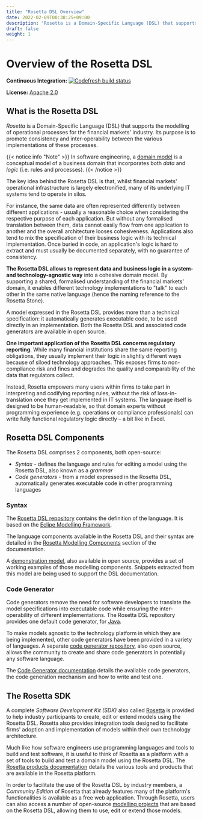 ```yaml
---
title: "Rosetta DSL Overview"
date: 2022-02-09T00:38:25+09:00
description: "Rosetta is a Domain-Specific Language (DSL) that supports the modelling of operational processes for the financial markets' industry. Its purpose is to promote consistency and inter-operability between the various implementations of these processes."
draft: false
weight: 1
---
```


# Overview of the Rosetta DSL 

**Continuous Integration:** [![Codefresh build status](https://g.codefresh.io/api/badges/pipeline/regnosysops/REGnosys%2Frosetta-dsl%2Frosetta-dsl?branch=master&key=eyJhbGciOiJIUzI1NiJ9.NWE1N2EyYTlmM2JiOTMwMDAxNDRiODMz.ZDeqVUhB-oMlbZGj4tfEiOg0cy6azXaBvoxoeidyL0g&type=cf-1)](https://g.codefresh.io/pipelines/rosetta-dsl/builds?repoOwner=REGnosys&repoName=rosetta-dsl&serviceName=REGnosys%2Frosetta-dsl&filter=trigger:build~Build;branch:master;pipeline:5d148a0543bba039bd196117~rosetta-dsl)

**License:** [Apache 2.0](http://www.apache.org/licenses/LICENSE-2.0)

## What is the Rosetta DSL

*Rosetta* is a Domain-Specific Language (DSL) that supports the modelling of operational processes for the financial markets' industry. Its purpose is to promote consistency and inter-operability between the various implementations of these processes.

{{< notice info "Note" >}}
In software engineering, a [domain model](https://olegchursin.medium.com/a-brief-introduction-to-domain-modeling-862a30b38353) is a conceptual model of a business domain that incorporates both *data* and *logic* (i.e. rules and processes).
{{< /notice >}}

The key idea behind the Rosetta DSL is that, whilst financial markets' operational infrastructure is largely electronified, many of its underlying IT systems tend to operate in silos.

For instance, the same data are often represented differently between different applications - usually a reasonable choice when considering the respective purpose of each application. But without any formalised translation between them, data cannot easily flow from one application to another and the overall architecture looses cohesiveness. Applications also tend to mix the specification of their business logic with its technical implementation. Once buried in code, an application's logic is hard to extract and must usually be documented separately, with no guarantee of consistency.

**The Rosetta DSL allows to represent data and business logic in a system- and technology-agnostic way** into a cohesive domain model. By supporting a shared, formalised understanding of the financial markets' domain, it enables different technology implementations to "talk" to each other in the same native language (hence the naming reference to the Rosetta Stone).

A model expressed in the Rosetta DSL provides more than a technical specification: it automatically generates executable code, to be used directly in an implementation. Both the Rosetta DSL and associated code generators are available in open source.

**One important application of the Rosetta DSL concerns regulatory reporting**. While many financial institutions share the same reporting obligations, they usually implement their logic in slightly different ways because of siloed technology approaches. This exposes firms to non-compliance risk and fines and degrades the quality and comparability of the data that regulators collect.

Instead, Rosetta empowers many users within firms to take part in interpreting and codifying reporting rules, without the risk of loss-in-translation once they get implemented in IT systems. The language itself is designed to be human-readable, so that domain experts without programming experience (e.g. operations or compliance professionals) can write fully functional regulatory logic directly – a bit like in Excel.

## Rosetta DSL Components

The Rosetta DSL comprises 2 components, both open-source:

- *Syntax* - defines the language and rules for editing a model using the Rosetta DSL, also known as a *grammar*
- *Code generators* - from a model expressed in the Rosetta DSL, automatically generates executable code in other programming languages

### Syntax

The [Rosetta DSL repository](https://github.com/REGnosys/rosetta-dsl/) contains the definition of the language. It is based on the [Eclipe Modelling Framework](https://www.eclipse.org/modeling/emf/).

The language components available in the Rosetta DSL and their syntax are detailed in the [Rosetta Modelling Components](https://docs.rosetta-technology.io/rosetta/rosetta-dsl/rosetta-modelling-component/) section of the documentation.

A [demonstration model](https://github.com/rosetta-models/demo), also available in open source, provides a set of working examples of those modelling components. Snippets extracted from this model are being used to support the DSL documentation.

### Code Generator

Code generators remove the need for software developers to translate the model specifications into executable code while ensuring the inter-operability of different implementations. The Rosetta DSL repository provides one default code generator, for [Java](https://www.oracle.com/java/).

To make models agnostic to the technology platform in which they are being implemented, other code generators have been provided in a variety of languages. A separate [code generator repository](https://github.com/REGnosys/rosetta-code-generators), also open source, allows the community to create and share code generators in potentially any software language.

The [Code Generator documentation](https://docs.rosetta-technology.io/rosetta/rosetta-dsl/rosetta-code-generators/) details the available code generators, the code generation mechanism and how to write and test one.

## The Rosetta SDK

A complete *Software Development Kit (SDK)* also called [Rosetta](https://ui.rosetta-technology.io/) is provided to help industry participants to create, edit or extend models using the Rosetta DSL. Rosetta also provides integration tools designed to facilitate firms' adoption and implementation of models within their own technology architecture.

Much like how software engineers use programming languages and tools to build and test software, it is useful to think of Rosetta as a platform with a set of tools to build and test a domain model using the Rosetta DSL. The [Rosetta products documentation](https://docs.rosetta-technology.io/rosetta/rosetta-products/) details the various tools and products that are available in the Rosetta platform.

In order to facilitate the use of the Rosetta DSL by industry members, a *Community Edition* of Rosetta that already features many of the platform's functionalities is available as a free web application. Through Rosetta, users can also access a number of open-source [modelling projects](https://docs.rosetta-technology.io/rosetta/projects/) that are based on the Rosetta DSL, allowing them to use, edit or extend those models.
